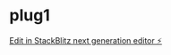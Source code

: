 # plug1

[Edit in StackBlitz next generation editor ⚡️](https://stackblitz.com/~/github.com/germangourmet/plug1)